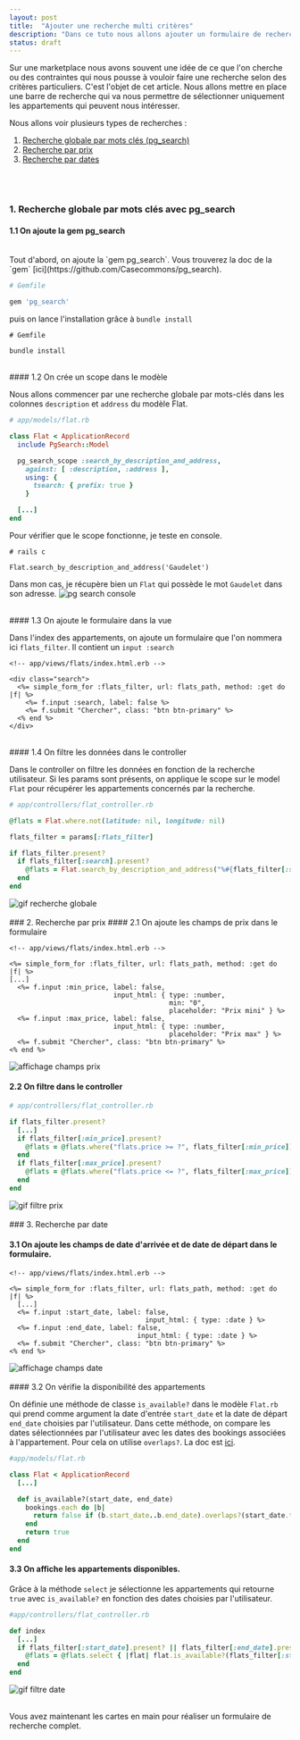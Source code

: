 ```yaml
---
layout: post
title:  "Ajouter une recherche multi critères"
description: "Dans ce tuto nous allons ajouter un formulaire de recherche selon plusieurs critères."
status: draft
---
```


Sur une marketplace nous avons souvent une idée de ce que l'on cherche ou des contraintes qui nous pousse à vouloir faire une recherche selon des critères particuliers. C'est l'objet de cet article. Nous allons mettre en place une barre de recherche qui va nous permettre de sélectionner uniquement les appartements qui peuvent nous intéresser.

Nous allons voir plusieurs types de recherches :

1. [Recherche globale par mots clés (pg_search)](#global)
2. [Recherche par prix](#price)
3. [Recherche par dates](#dates)
<br>
<br>

### <a name="global"></a>1. Recherche globale par mots clés avec pg_search
#### 1.1 On ajoute la gem pg_search
<br>
Tout d'abord, on ajoute la `gem pg_search`.
Vous trouverez la doc de la `gem` [ici](https://github.com/Casecommons/pg_search).

```ruby
# Gemfile

gem 'pg_search'
```
puis on lance l'installation grâce à `bundle install`

```shell
# Gemfile

bundle install
```
<br>
#### 1.2 On crée un scope dans le modèle

Nous allons commencer par une recherche globale par mots-clés dans les colonnes `description` et `address` du modèle Flat.

```ruby
# app/models/flat.rb

class Flat < ApplicationRecord
  include PgSearch::Model

  pg_search_scope :search_by_description_and_address,
    against: [ :description, :address ],
    using: {
      tsearch: { prefix: true }
    }

  [...]
end
```

Pour vérifier que le scope fonctionne, je teste en console.

```shell
# rails c

Flat.search_by_description_and_address('Gaudelet')
```

Dans mon cas, je récupère bien un `Flat` qui possède le mot `Gaudelet` dans son adresse.
<img src="/images/posts/multisearch/pg_search_console.png" class="image" alt="pg search console">

<br>
#### 1.3 On ajoute le formulaire dans la vue

Dans l'index des appartements, on ajoute un formulaire que l'on nommera ici `flats_filter`.
Il contient un `input :search`
```erb
<!-- app/views/flats/index.html.erb -->

<div class="search">
  <%= simple_form_for :flats_filter, url: flats_path, method: :get do |f| %>
    <%= f.input :search, label: false %>
    <%= f.submit "Chercher", class: "btn btn-primary" %>
  <% end %>
</div>

```
<br>
#### 1.4 On filtre les données dans le controller

Dans le controller on filtre les données en fonction de la recherche utilisateur.
Si les params sont présents, on applique le scope sur le model `Flat` pour récupérer les appartements concernés par la recherche.
```ruby
# app/controllers/flat_controller.rb

@flats = Flat.where.not(latitude: nil, longitude: nil)

flats_filter = params[:flats_filter]

if flats_filter.present?
  if flats_filter[:search].present?
    @flats = Flat.search_by_description_and_address("%#{flats_filter[:search]}%")
  end
end
```

<img src="/images/posts/multisearch/recherche_globale.gif" class="image" alt="gif recherche globale">
<br>
<br>
### <a name="price"></a>2. Recherche par prix
#### 2.1 On ajoute les champs de prix dans le formulaire

```erb
<!-- app/views/flats/index.html.erb -->

<%= simple_form_for :flats_filter, url: flats_path, method: :get do |f| %>
[...]
  <%= f.input :min_price, label: false,
                          input_html: { type: :number,
                                        min: "0",
                                        placeholder: "Prix mini" } %>
  <%= f.input :max_price, label: false,
                          input_html: { type: :number,
                                        placeholder: "Prix max" } %>
  <%= f.submit "Chercher", class: "btn btn-primary" %>
<% end %>
```

<img src="/images/posts/multisearch/champs_prix.png" class="image" alt="affichage champs prix">

#### 2.2 On filtre dans le controller

```ruby
# app/controllers/flat_controller.rb

if flats_filter.present?
  [...]
  if flats_filter[:min_price].present?
    @flats = @flats.where("flats.price >= ?", flats_filter[:min_price])
  end
  if flats_filter[:max_price].present?
    @flats = @flats.where("flats.price <= ?", flats_filter[:max_price])
  end
end
```

<img src="/images/posts/multisearch/filtre_prix.gif" class="image" alt="gif filtre prix">
<br>
<br>
### <a name="dates"></a>3. Recherche par date

#### 3.1 On ajoute les champs de date d'arrivée et de date de départ dans le formulaire.

```erb
<!-- app/views/flats/index.html.erb -->

<%= simple_form_for :flats_filter, url: flats_path, method: :get do |f| %>
  [...]
  <%= f.input :start_date, label: false,
                                  input_html: { type: :date } %>
  <%= f.input :end_date, label: false,
                                input_html: { type: :date } %>
  <%= f.submit "Chercher", class: "btn btn-primary" %>
<% end %>
```

<img src="/images/posts/multisearch/champs_dates.png" class="image" alt="affichage champs date">
<br>
<br>
#### 3.2 On vérifie la disponibilité des appartements

On définie une méthode de classe `is_available?` dans le modèle `Flat.rb` qui prend comme argument la date d'entrée `start_date` et la date de départ `end_date` choisies par l'utilisateur. Dans cette méthode, on compare les dates sélectionnées par l'utilisateur avec les dates des bookings associées à l'appartement. Pour cela on utilise `overlaps?`. La doc est [ici](https://apidock.com/rails/Range/overlaps%3F).

```ruby
#app/models/flat.rb

class Flat < ApplicationRecord
  [...]

  def is_available?(start_date, end_date)
    bookings.each do |b|
      return false if (b.start_date..b.end_date).overlaps?(start_date.to_date..end_date.to_date)
    end
    return true
  end
end
```


#### 3.3 On affiche les appartements disponibles.

Grâce à la méthode `select` je sélectionne les appartements qui retourne `true` avec `is_available?` en fonction des dates choisies par l'utilisateur.

```ruby
#app/controllers/flat_controller.rb

def index
  [...]
  if flats_filter[:start_date].present? || flats_filter[:end_date].present?
    @flats = @flats.select { |flat| flat.is_available?(flats_filter[:start_date],flats_filter[:end_date]) }
  end
end
```

<img src="/images/posts/multisearch/filtre_dates.gif" class="image" alt="gif filtre date">
<br>
<br>

Vous avez maintenant les cartes en main pour réaliser un formulaire de recherche complet.


